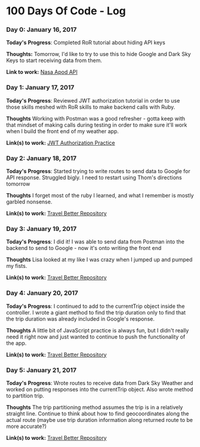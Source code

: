 # 100 Days Of Code - Log

### Day 0: January 16, 2017

**Today's Progress**: Completed RoR tutorial about hiding API keys

**Thoughts:** Tomorrow, I'd like to try to use this to hide Google and Dark Sky Keys to start receiving data from them.

**Link to work:** 
[Nasa Apod API](https://github.com/JoshEdgell/NasaApodApi)

### Day 1: January 17, 2017

**Today's Progress**: Reviewed JWT authorization tutorial in order to use those skills meshed with RoR skills to make backend calls with Ruby.

**Thoughts** Working with Postman was a good refresher - gotta keep with that mindset of making calls during testing in order to make sure it'll work when I build the front end of my weather app.

**Link(s) to work:**
[JWT Authorization Practice](https://github.com/JoshEdgell/Playground/tree/master/jwt_auth)

### Day 2: January 18, 2017

**Today's Progress**: Started trying to write routes to send data to Google for API response.  Struggled bigly.  I need to restart using Thom's directions tomorrow

**Thoughts** I forget most of the ruby I learned, and what I remember is mostly garbled nonsense.

**Link(s) to work:**
[Travel Better Repository](https://github.com/JoshEdgell/travelbetter)

### Day 3: January 19, 2017

**Today's Progress**: I did it!  I was able to send data from Postman into the backend to send to Google - now it's onto writing the front end

**Thoughts** Lisa looked at my like I was crazy when I jumped up and pumped my fists.

**Link(s) to work:**
[Travel Better Repository](https://github.com/JoshEdgell/travelbetter)

### Day 4: January 20, 2017

**Today's Progress**: I continued to add to the currentTrip object inside the controller.  I wrote a giant method to find the trip duration only to find that the trip duration was already included in Google's response.

**Thoughts** A little bit of JavaScript practice is always fun, but I didn't really need it right now and just wanted to continue to push the functionality of the app.

**Link(s) to work:**
[Travel Better Repository](https://github.com/JoshEdgell/travelbetter)

### Day 5: January 21, 2017

**Today's Progress**: Wrote routes to receive data from Dark Sky Weather and worked on putting responses into the currentTrip object.  Also wrote method to partition trip.

**Thoughts** The trip partitioning method assumes the trip is in a relatively straight line.  Continue to think about how to find geocoordinates along the actual route (maybe use trip duration information along returned route to be more accurate?)

**Link(s) to work:**
[Travel Better Repository](https://github.com/JoshEdgell/travelbetter)
